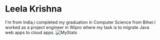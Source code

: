 # Leela Krishna
I'm from India,i completed my graduation in Computer Science from Biher.I worked as a project engineer in Wipro where my task is to migrate Java web apps to cloud apps.
![MyStats](https://github.com/LeelaKrishna97/my2-Andhe/assets/142929100/45a572be-1fdf-471a-952a-32323bb42b80)
